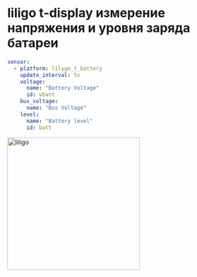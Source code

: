 # liligo t-display измерение напряжения и уровня заряда батареи

```yaml
sensor:
  - platform: lilygo_t_battery
    update_interval: 5s
    voltage:
      name: "Battery Voltage"
      id: vbatt
    bus_voltage:
      name: "Bus Voltage"
    level:
      name: "Battery level"
      id: batt
```
<img src="https://github.com/ananyevgv/esphome-components/edit/main/components/lilygo_t_battery/bat.jpg" height="300" alt="liligo">
